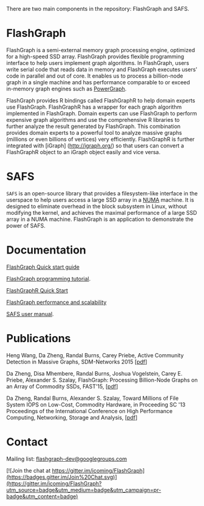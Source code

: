 There are two main components in the repository: FlashGraph and SAFS.

FlashGraph
===========

FlashGraph is a semi-external memory graph processing engine, optimized for a high-speed
SSD array. FlashGraph provides flexible programming interface to help users implement
graph algorithms. In FlashGraph, users write serial code that reads data in memory
and FlashGraph executes users' code in parallel and out of core.
It enables us to process a billion-node graph in a single machine
and has performance comparable to or exceed in-memory graph engines such as
[PowerGraph](http://graphlab.org/).

FlashGraph provides R bindings called FlashGraphR to help domain experts use FlashGraph.
FlashGraphR has a wrapper for each graph algorithm implemented in FlashGraph. Domain
experts can use FlashGraph to perform expensive graph algorithms and use the comprehensive
R libraries to further analyze the result generated by FlashGraph. This combination provides
domain experts to a powerful tool to analyze massive graphs (millions or even billions of
vertices) very efficiently. FlashGraphR is further integrated with [iGraph] (http://igraph.org/)
so that users can convert a FlashGraphR object to an iGraph object easily and vice versa.

SAFS
========

`SAFS` is an open-source library that provides a filesystem-like interface
in the userspace to help users access a large SSD array in a
[NUMA](http://en.wikipedia.org/wiki/Non-uniform_memory_access) machine.
It is designed to eliminate overhead in the block subsystem in Linux, without modifying the kernel,
and achieves the maximal performance of a large SSD array in a NUMA machine.
FlashGraph is an application to demonstrate the power of SAFS.

Documentation
========

[FlashGraph Quick start guide](https://github.com/icoming/FlashGraph/wiki/FlashGraph-Quick-Start-Guide)

[FlashGraph programming tutorial](https://github.com/icoming/FlashGraph/wiki/FlashGraph-programming-tutorial).

[FlashGraphR Quick Start](https://github.com/icoming/FlashGraph/wiki/FlashGraphR-Quick-Start-Guide)

[FlashGraph performance and scalability](https://github.com/icoming/FlashGraph/wiki/FlashGraph-performance)

[SAFS user manual](https://github.com/icoming/FlashGraph/wiki/SAFS-user-manual).

Publications
========
Heng Wang, Da Zheng, Randal Burns, Carey Priebe, Active Community Detection in Massive Graphs, SDM-Networks 2015 [[pdf](http://arxiv.org/pdf/1412.8576v3.pdf)]

Da Zheng, Disa Mhembere, Randal Burns, Joshua Vogelstein, Carey E. Priebe, Alexander S. Szalay, FlashGraph: Processing Billion-Node Graphs on an Array of Commodity SSDs, FAST'15, [[pdf](https://www.usenix.org/system/files/conference/fast15/fast15-paper-zheng.pdf)]

Da Zheng, Randal Burns, Alexander S. Szalay, Toward Millions of File System IOPS on Low-Cost, Commodity Hardware, in Proceeding SC '13 Proceedings of the International Conference on High Performance Computing, Networking, Storage and Analysis, [[pdf](http://www.cs.jhu.edu/~zhengda/sc13.pdf)]

Contact
========

Mailing list: flashgraph-dev@googlegroups.com

[![Join the chat at https://gitter.im/icoming/FlashGraph](https://badges.gitter.im/Join%20Chat.svg)](https://gitter.im/icoming/FlashGraph?utm_source=badge&utm_medium=badge&utm_campaign=pr-badge&utm_content=badge)
